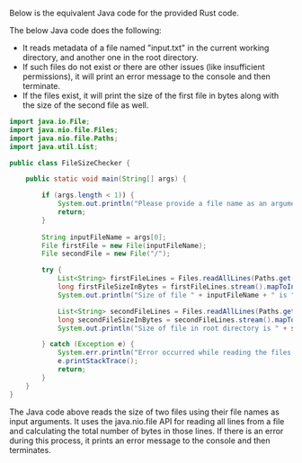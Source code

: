 Below is the equivalent Java code for the provided Rust code.

The below Java code does the following: 

- It reads metadata of a file named "input.txt" in the current working directory, and another one in the root directory.
- If such files do not exist or there are other issues (like insufficient permissions), it will print an error message to the console and then terminate.
- If the files exist, it will print the size of the first file in bytes along with the size of the second file as well. 

```java
import java.io.File;
import java.nio.file.Files;
import java.nio.file.Paths;
import java.util.List;

public class FileSizeChecker {

    public static void main(String[] args) {

        if (args.length < 1)) {
            System.out.println("Please provide a file name as an argument"));
            return;
        }
        
        String inputFileName = args[0];
        File firstFile = new File(inputFileName);
        File secondFile = new File("/");

        try {
            List<String> firstFileLines = Files.readAllLines(Paths.get(firstFile.toURI().toString()))));
            long firstFileSizeInBytes = firstFileLines.stream().mapToInt(String::length).sum();
            System.out.println("Size of file " + inputFileName + " is " + firstFileSizeInBytes + " bytes"));

            List<String> secondFileLines = Files.readAllLines(Paths.get(secondFile.toURI().toString()))));
            long secondFileSizeInBytes = secondFileLines.stream().mapToInt(String::length).sum();
            System.out.println("Size of file in root directory is " + secondFileSizeInBytes + " bytes"));

        } catch (Exception e) {
            System.err.println("Error occurred while reading the files: " + e.getMessage()));
            e.printStackTrace();
            return;
        }
    }
}
```
The Java code above reads the size of two files using their file names as input arguments. It uses the java.nio.file API for reading all lines from a file and calculating the total number of bytes in those lines. If there is an error during this process, it prints an error message to the console and then terminates.
